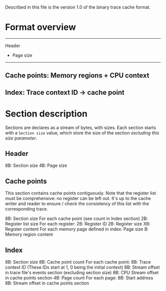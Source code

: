 Described in this file is the version 1.0 of the binary trace cache format.

# Format overview

------
Header
 - Page size
------
Cache points: Memory regions + CPU context
------
Index: Trace context ID -> cache point
------

# Section description

Sections are declares as a stream of bytes, with sizes. Each section starts with a `Section size` value, which store the size of the section _excluding this size parameter_.

## Header

8B: Section size
4B: Page size

## Cache points

This section contains cache points contiguously. Note that the register list must be comprehensive: no register can be left out. It's up to the cache writer and reader to ensure / check the consistency of this list with the corresponding trace.

8B: Section size
For each cache point (see count in Index section)
	2B: Register list size
	For each register:
	    2B: Register ID
	    2B: Register size
	    XB: Register content
	For each memory page defined in index:
	    Page size B: Memory region content

## Index

8B: Section size
8B: Cache point count
For each cache point:
	8B: Trace context ID (These IDs start at 1, 0 being the initial context)
	8B: Stream offset in trace file's events section (excluding section size)
	8B: CPU Stream offset in cache points section
	4B: Page count
	For each page:
		8B: Start address
		8B: Stream offset in cache points section
